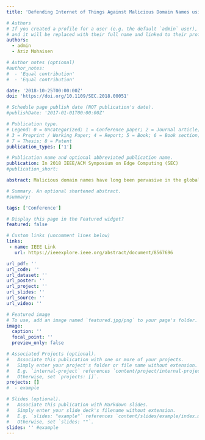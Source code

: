 ```yaml
---
title: 'Defending Internet of Things Against Malicious Domain Names using D-FENS'

# Authors
# If you created a profile for a user (e.g. the default `admin` user), write the username (folder name) here
# and it will be replaced with their full name and linked to their profile.
authors:
  - admin
  - Aziz Mohaisen

# Author notes (optional)
#author_notes:
#  - 'Equal contribution'
#  - 'Equal contribution'

date: '2018-10-25T00:00:00Z'
doi: 'https://doi.org/10.1109/SEC.2018.00051'

# Schedule page publish date (NOT publication's date).
#publishDate: '2017-01-01T00:00:00Z'

# Publication type.
# Legend: 0 = Uncategorized; 1 = Conference paper; 2 = Journal article;
# 3 = Preprint / Working Paper; 4 = Report; 5 = Book; 6 = Book section;
# 7 = Thesis; 8 = Patent
publication_types: ['1']

# Publication name and optional abbreviated publication name.
publication: In 2018 IEEE/ACM Symposium on Edge Computing (SEC)
#publication_short: 

abstract: Malicious domain names have long been pervasive in the global DNS (Domain Name System) infrastructure and lend themselves to undesirable activities such as phishing or even DNS-based attacks like distributed denial-of-service (DDoS) and DNS rebinding. With the rise and explosive growth of the Internet of Things (IoT), adversaries are exploiting these devices which typically lack security measures to launch DNS-based attacks through malicious domain names. Typical countermeasures against such malicious domain names employ blacklists and whitelists to determine which domain names should be resolved. While these domain lists offer fast lookup times, they require carefully curated and up-to-date information which tends to fall short of detecting newly-registered malicious domain names. In this work, we present a system called D-FENS (DNS Filtering & Extraction Network System) which works in tandem with blacklists and features a live DNS server and binary classifier to accurately predict unreported malicious domain names. The D-FENS classifier model operates at the character-level and leverages the use of deep learning architectures such as Convolutional Neural Networks (CNN) and Long Short-Term Memory networks (LSTM) for real-time classification which forgoes the need for feature-engineering typically associated with traditional machine learning approaches. Sourcing from free and open datasets, we evaluate our system and achieve a 0.95 area under the receiver operating characteristic curve for binary classification. By accurately predicting unreported malicious domain names in real-time, D-FENS prevents Internet-connected systems from unknowingly connecting to potentially malicious domain names.

# Summary. An optional shortened abstract.
#summary:  

tags: ['Conference']

# Display this page in the Featured widget?
featured: false

# Custom links (uncomment lines below)
links:
 - name: IEEE Link
   url: https://ieeexplore.ieee.org/abstract/document/8567696

url_pdf: ''
url_code: ''
url_dataset: ''
url_poster: ''
url_project: ''
url_slides: ''
url_source: ''
url_video: ''

# Featured image
# To use, add an image named `featured.jpg/png` to your page's folder.
image:
  caption: ''
  focal_point: ''
  preview_only: false

# Associated Projects (optional).
#   Associate this publication with one or more of your projects.
#   Simply enter your project's folder or file name without extension.
#   E.g. `internal-project` references `content/project/internal-project/index.md`.
#   Otherwise, set `projects: []`.
projects: []
#  - example

# Slides (optional).
#   Associate this publication with Markdown slides.
#   Simply enter your slide deck's filename without extension.
#   E.g. `slides: "example"` references `content/slides/example/index.md`.
#   Otherwise, set `slides: ""`.
slides: '' #example
---
```


